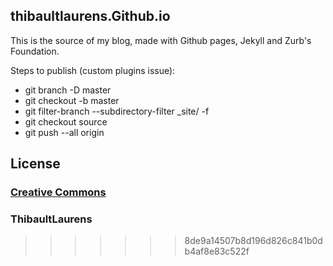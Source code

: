 ## thibaultlaurens.Github.io
 
This is the source of my blog, made with Github pages, Jekyll and Zurb's Foundation.

Steps to publish (custom plugins issue):
- git branch -D master
- git checkout -b master
- git filter-branch --subdirectory-filter _site/ -f
- git checkout source
- git push --all origin

## License

### [Creative Commons](http://creativecommons.org/licenses/by-nc-sa/3.0/)

### ThibaultLaurens

>>>>>>> 8de9a14507b8d196d826c841b0db4af8e83c522f
